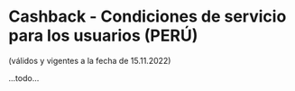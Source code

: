 # Cashback - Condiciones de servicio para los usuarios (PERÚ)

(válidos y vigentes a la fecha de 15.11.2022)

...todo...
